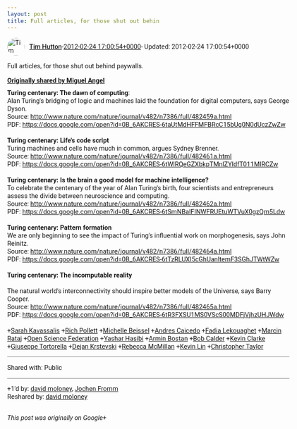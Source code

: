 ```yaml
---
layout: post
title: Full articles, for those shut out behin
---
```


<html><head><meta charset="utf-8"><title>Full articles, for those shut out behind paywalls.</title><style>body {font: 11pt Roboto, Arial, sans-serif; max-width: 640px; margin: 24px;}.author-photo {border-radius: 50%; margin-right: 10px; width: 40px;}.author {font-weight: 500;}.main-content {margin: 15px 0 15px;}.post-title {font-weight: bold;}.location {display: block; margin-top: 15px;}.location img {float: left; margin-right: 5px; width: 20px;}.media-link {display: inline-block; max-width: 100%; vertical-align: top;}.media-link p {margin-top: 5px; max-height: 4em; overflow: scroll;}.media {max-height: 100vh; max-width: 100%;}.video-placeholder {background: black; display: flex; height: 300px; max-width: 100%; width: 640px;}.play-icon {border-bottom: 30px solid transparent; border-left: 50px solid white; border-top: 30px solid transparent; color: white; margin: auto;}.album {max-height: 800px; overflow: scroll; width: calc(100vw - 48px);}.album .media-link {margin-right: 5px; max-width: 250px;}.album .media {max-height: 250px;}.link-embed {border-top: 1px solid lightgrey; display: block; margin-top: 20px;}.link-embed img {max-width: 100%;}.inline-link-embed {display: block;}.inline-link-embed img {vertical-align: middle;}.link-title {display: inline-block; font-size: medium; font-weight: 300; padding-left: 1em;}.reshare-attribution {display: block; font-weight: bold; margin-bottom: 10px;}.poll-image {margin-bottom: 5px; max-height: 300px; max-width: 500px;}.poll-choice {align-items: center; display: flex; margin-bottom: 5px; max-width: 500px;}.poll-choice-percentage {background-color: lightblue; height: 100%; left: 0; position: absolute; z-index: -1;}.poll-choice-selected {margin-right: 5px;}.poll-choice-results {border: 1px solid lightgray; border-radius: 5px; display: flex; line-height: 40px; overflow: hidden; padding: 0 8px; position: relative;}.poll-choice-results, .poll-choice-description {flex-grow: 1; margin-right: 10px;}.poll-choice-image {width: 100%;}.poll-choice-image, .poll-choice-image img {max-height: 40px; max-width: 100px;}.poll-choice-votes {max-height: 100px; overflow: auto;}.plus-entity-embed {color: black; display: block; text-decoration: none;}.plus-entity-embed-cover-photo {max-height: 300px; max-width: 100%;}.plus-entity-embed-info {padding: 0 1em 1em;}.plus-entity-embed-info h2 {font-weight: 500; margin: 10px 0;}.plus-entity-embed-info p {font-size: small; margin: 0;}.collection-owner-avatar {border-radius: 50%; border: 2px solid white; height: 40px; margin-top: -22px;}.visibility {padding: 1em 0; border-top: 1px solid grey;}.post-activity {padding: 1em 0; border-top: 1px solid grey;}.comments {border-top: 1px solid gray; padding-top: 1em;}.comment + .comment {margin-top: 1em;}.comment .media-link, .comment .inline-link-embed {margin-top: 5px;}</style></head><body><div style="margin-bottom:1em;"><div style="display:flex; align-items:center"><img class="author-photo" src="https://lh4.googleusercontent.com/-epo4ZZKNqEw/AAAAAAAAAAI/AAAAAAAAVSU/qu3LpcHEnoQ/s64-c/photo.jpg" alt="Tim Hutton"><a href="https://plus.google.com/+TimHutton" target="_blank" class="author">Tim Hutton</a> - <a target="_blank" href="https://plus.google.com/+TimHutton/posts/YfAoDjYRDZf">2012-02-24 17:00:54+0000</a><span> - Updated: 2012-02-24 17:00:54+0000</span></div><div class="main-content">Full articles, for those shut out behind paywalls.</div><div><a target="_blank" href="https://plus.google.com/105660580997518574619/posts/jDthdBQNxEp" class="reshare-attribution">Originally shared by Miguel Angel</a><b>Turing centenary: The dawn of computing</b>:<br>Alan Turing&#39;s bridging of logic and machines laid the foundation for digital computers, says George Dyson.<br>Source: <a rel="nofollow" target="_blank" href="http://www.nature.com/nature/journal/v482/n7386/full/482459a.html" class="ot-anchor bidi_isolate" jslog="10929; track:click" dir="ltr">http://www.nature.com/nature/journal/v482/n7386/full/482459a.html</a><br>PDF: <a rel="nofollow" target="_blank" href="https://docs.google.com/open?id=0B_6AKCRES-6taUtMdHFFMFBRcC15bUg0N0dUczZwZw" class="ot-anchor bidi_isolate" jslog="10929; track:click" dir="ltr">https://docs.google.com/open?id=0B_6AKCRES-6taUtMdHFFMFBRcC15bUg0N0dUczZwZw</a><br><br><b>Turing centenary: Life&#39;s code script</b><br>Turing machines and cells have much in common, argues Sydney Brenner.<br>Source: <a rel="nofollow" target="_blank" href="http://www.nature.com/nature/journal/v482/n7386/full/482461a.html" class="ot-anchor bidi_isolate" jslog="10929; track:click" dir="ltr">http://www.nature.com/nature/journal/v482/n7386/full/482461a.html</a><br>PDF: <a rel="nofollow" target="_blank" href="https://docs.google.com/open?id=0B_6AKCRES-6tWlRQeGZXbkpTMnlZYldfT011MlRCZw" class="ot-anchor bidi_isolate" jslog="10929; track:click" dir="ltr">https://docs.google.com/open?id=0B_6AKCRES-6tWlRQeGZXbkpTMnlZYldfT011MlRCZw</a><br><br><b>Turing centenary: Is the brain a good model for machine intelligence?</b><br>To celebrate the centenary of the year of Alan Turing&#39;s birth, four scientists and entrepreneurs assess the divide between neuroscience and computing.<br>Source: <a rel="nofollow" target="_blank" href="http://www.nature.com/nature/journal/v482/n7386/full/482462a.html" class="ot-anchor bidi_isolate" jslog="10929; track:click" dir="ltr">http://www.nature.com/nature/journal/v482/n7386/full/482462a.html</a><br>PDF: <a rel="nofollow" target="_blank" href="https://docs.google.com/open?id=0B_6AKCRES-6tSmNBalFINWFRUEtuWTVuX0gzQm5Ldw" class="ot-anchor bidi_isolate" jslog="10929; track:click" dir="ltr">https://docs.google.com/open?id=0B_6AKCRES-6tSmNBalFINWFRUEtuWTVuX0gzQm5Ldw</a><br><br><b>Turing centenary: Pattern formation</b><br>We are only beginning to see the impact of Turing&#39;s influential work on morphogenesis, says John Reinitz.<br>Source: <a rel="nofollow" target="_blank" href="http://www.nature.com/nature/journal/v482/n7386/full/482464a.html" class="ot-anchor bidi_isolate" jslog="10929; track:click" dir="ltr">http://www.nature.com/nature/journal/v482/n7386/full/482464a.html</a><br>PDF: <a rel="nofollow" target="_blank" href="https://docs.google.com/open?id=0B_6AKCRES-6tTzRLUXI5cGhUanltemF3SGhJTWtWZw" class="ot-anchor bidi_isolate" jslog="10929; track:click" dir="ltr">https://docs.google.com/open?id=0B_6AKCRES-6tTzRLUXI5cGhUanltemF3SGhJTWtWZw</a><br><br><b>Turing centenary: The incomputable reality</b><br><br>The natural world&#39;s interconnectivity should inspire better models of the Universe, says Barry Cooper.<br>Source: <a rel="nofollow" target="_blank" href="http://www.nature.com/nature/journal/v482/n7386/full/482465a.html" class="ot-anchor bidi_isolate" jslog="10929; track:click" dir="ltr">http://www.nature.com/nature/journal/v482/n7386/full/482465a.html</a><br>PDF: <a rel="nofollow" target="_blank" href="https://docs.google.com/open?id=0B_6AKCRES-6tR3FXSU1MS0VScS00MDFjVjhzUHJWdw" class="ot-anchor bidi_isolate" jslog="10929; track:click" dir="ltr">https://docs.google.com/open?id=0B_6AKCRES-6tR3FXSU1MS0VScS00MDFjVjhzUHJWdw</a><br><br><span class="proflinkWrapper"><span class="proflinkPrefix">+</span><a class="proflink bidi_isolate" href="https://plus.google.com/109017328710054242431" oid="109017328710054242431" >Sarah Kavassalis</a></span> <span class="proflinkWrapper"><span class="proflinkPrefix">+</span><a class="proflink bidi_isolate" href="https://plus.google.com/109794669788083578017" oid="109794669788083578017" >Rich Pollett</a></span> <span class="proflinkWrapper"><span class="proflinkPrefix">+</span><a class="proflink bidi_isolate" href="https://plus.google.com/112544412451649992602" oid="112544412451649992602" >Michelle Beissel</a></span> <span class="proflinkWrapper"><span class="proflinkPrefix">+</span><a class="proflink bidi_isolate" href="https://plus.google.com/104979143639484917985" oid="104979143639484917985" >Andres Caicedo</a></span> <span class="proflinkWrapper"><span class="proflinkPrefix">+</span><a class="proflink bidi_isolate" href="https://plus.google.com/104146877482870787230" oid="104146877482870787230" >Fadia Lekouaghet</a></span> <span class="proflinkWrapper"><span class="proflinkPrefix">+</span><a class="proflink bidi_isolate" href="https://plus.google.com/118342891005560217587" oid="118342891005560217587" >Marcin Rataj</a></span> <span class="proflinkWrapper"><span class="proflinkPrefix">+</span><a class="proflink bidi_isolate" href="https://plus.google.com/117417705451874519785" oid="117417705451874519785" >Open Science Federation</a></span> <span class="proflinkWrapper"><span class="proflinkPrefix">+</span><a class="proflink bidi_isolate" href="https://plus.google.com/103004417400535421661" oid="103004417400535421661" >Yashar Hasibi</a></span> <span class="proflinkWrapper"><span class="proflinkPrefix">+</span><a class="proflink bidi_isolate" href="https://plus.google.com/112952346757342680108" oid="112952346757342680108" >Armin Bostan</a></span> <span class="proflinkWrapper"><span class="proflinkPrefix">+</span><a class="proflink bidi_isolate" href="https://plus.google.com/115096374883509198745" oid="115096374883509198745" >Bob Calder</a></span> <span class="proflinkWrapper"><span class="proflinkPrefix">+</span><a class="proflink bidi_isolate" href="https://plus.google.com/106980687849423472398" oid="106980687849423472398" >Kevin Clarke</a></span> <span class="proflinkWrapper"><span class="proflinkPrefix">+</span><a class="proflink bidi_isolate" href="https://plus.google.com/104068561697797550842" oid="104068561697797550842" >Giuseppe Tortorella</a></span> <span class="proflinkWrapper"><span class="proflinkPrefix">+</span><a class="proflink bidi_isolate" href="https://plus.google.com/107882799062915746436" oid="107882799062915746436" >Dejan Krstevski</a></span> <span class="proflinkWrapper"><span class="proflinkPrefix">+</span><a class="proflink bidi_isolate" href="https://plus.google.com/106332521193891989354" oid="106332521193891989354" >Rebecca McMillan</a></span> <span class="proflinkWrapper"><span class="proflinkPrefix">+</span><a class="proflink bidi_isolate" href="https://plus.google.com/100955634033279895614" oid="100955634033279895614" >Kevin Lin</a></span> <span class="proflinkWrapper"><span class="proflinkPrefix">+</span><a class="proflink bidi_isolate" href="https://plus.google.com/110890477424729715739" oid="110890477424729715739" >Christopher Taylor</a></span></div></div><div class="visibility">Shared with: Public</div><div class="post-activity"><div class="plus-oners">+1'd by: <a href="https://plus.google.com/+davidmoloneyirl">david moloney</a>, <a href="https://plus.google.com/+JochenFromm">Jochen Fromm</a></div><div class="resharers">Reshared by: <a href="https://plus.google.com/+davidmoloneyirl">david moloney</a></div></div></body></html>

<i>This post was originally on Google+</i>